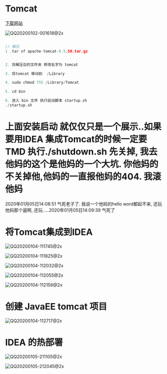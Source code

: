 # Tomcat

[下载网站](https://tomcat.apache.org/download-80.cgi)

![QQ20200102-001618@2x](images/QQ20200102-001618@2x.png)

```c

// 解压
1 .tar xf apache-tomcat-8.5.50.tar.gz


2. 将解压后的文件夹 修改名字为 tomcat

3. 将tomcat 移动到  /Library

4. sudo chmod 755 /Library/Tomcat

5. cd bin

6. 进入 bin 文件 执行启动脚本 startup.sh
./startup.sh


```



# 上面安装启动 就仅仅只是一个展示..如果要用IDEA 集成Tomcat的时候一定要TMD 执行./shutdown.sh 先关掉, 我去他妈的这个是他妈的一个大坑.  你他妈的不关掉他,他妈的一直报他妈的404. 我滚他妈

2020年01月05日14:08:51 气死老子了. 我说一个他妈的hello word都起不来, 还玩他妈那个逼啊, 还玩.....2020年01月05日14:09:39
气死了



#  将Tomcat集成到IDEA


![QQ20200104-111745@2x](images/QQ20200104-111745@2x.png)

![QQ20200104-111825@2x](images/QQ20200104-111825@2x.png)


![QQ20200104-112032@2x](images/QQ20200104-112032@2x.png)

![QQ20200104-112055@2x](images/QQ20200104-112055@2x.png)


![QQ20200104-112156@2x](images/QQ20200104-112156@2x.png)




# 创建 JavaEE tomcat 项目

![QQ20200104-112717@2x](images/QQ20200104-112717@2x.png)



# IDEA 的热部署

![QQ20200105-211105@2x](images/QQ20200105-211105@2x.png)


![QQ20200105-212045@2x](images/QQ20200105-212045@2x.png)

